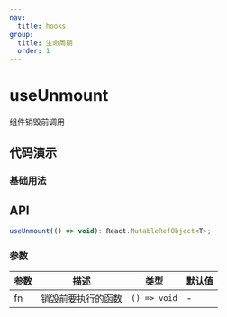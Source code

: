 ```yaml
---
nav:
  title: hooks
group:
  title: 生命周期
  order: 1
---
```


# useUnmount

组件销毁前调用

## 代码演示

### 基础用法

<code src="./demo1.tsx"></code>

## API

```typescript
useUnmount(() => void): React.MutableRefObject<T>;
```

### 参数

| 参数 | 描述               | 类型         | 默认值 |
| ---- | ------------------ | ------------ | ------ |
| fn   | 销毁前要执行的函数 | `() => void` | -      |
